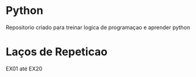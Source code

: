 # Python
Repositorio criado para treinar logica de programaçao e aprender python

# Laços de Repeticao
  EX01 até EX20
